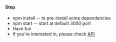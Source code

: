 

#### Step

- npm install -- to pre-install some dependencies
- npm start -- start at default 3000 port
- Have fun
- If you're interested in, please check [API](https://covid19.mathdro.id/api)